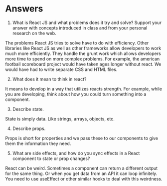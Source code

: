 # Answers

1. What is React JS and what problems does it try and solve? Support your answer with concepts introduced in class and from your personal research on the web.

The problems React JS tries to solve have to do with efficiency. Other libraries like React JS as well as other frameworks allow developers to work much more efficiently. They handle the grunt work which allows developers more time to spend on more complex problems. For example, the american football scoreboard project would have taken ages longer without react. We would have had to write separate CSS and HTML files.

2. What does it mean to think in react?

It means to develop in a way that utilizes reacts strength. For example, while you are developing, think about how you could turn something into a component.

3. Describe state.

State is simply data. Like strings, arrays, objects, etc.

4. Describe props.

Props is short for properties and we pass these to our components to give them the information they need.

5. What are side effects, and how do you sync effects in a React component to state or prop changes?

React can be weird. Sometimes a component can return a different output for the same thing. Or when you get data from an API it can loop infinitely. You need to use useEffect or other similar hooks to deal with this weirdness.
